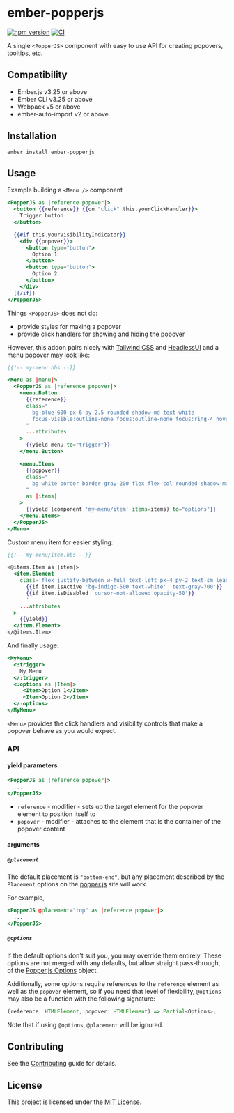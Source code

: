 # ember-popperjs

[![npm version](https://badge.fury.io/js/ember-popperjs.svg)](https://badge.fury.io/js/ember-popperjs)
[![CI](https://github.com/NullVoxPopuli/ember-popperjs/actions/workflows/ci.yml/badge.svg?branch=main&event=push)](https://github.com/NullVoxPopuli/ember-popperjs/actions/workflows/ci.yml)


A single `<PopperJS>` component with easy to use API for creating popovers, tooltips, etc.

## Compatibility

* Ember.js v3.25 or above
* Ember CLI v3.25 or above
* Webpack v5 or above
* ember-auto-import v2 or above

## Installation

```
ember install ember-popperjs
```

## Usage

Example building a `<Menu />` component
```hbs
<PopperJS as |reference popover|>
  <button {{reference}} {{on "click" this.yourClickHandler}}>
    Trigger button
  </button>

  {{#if this.yourVisibilityIndicator}}
    <div {{popover}}>
      <button type="button">
        Option 1
      </button>
      <button type="button">
        Option 2
      </button>
    </div>
  {{/if}}
</PopperJS>
```
Things `<PopperJS>` does not do:
 - provide styles for making a popover
 - provide click handlers for showing and hiding the popover

However, this addon pairs nicely with [Tailwind CSS](https://tailwindcss.com/) and [HeadlessUI](https://github.com/GavinJoyce/ember-headlessui)
and a menu popover may look like: 

```hbs
{{!-- my-menu.hbs --}}

<Menu as |menu|>
  <PopperJS as |reference popover|>
    <menu.Button
      {{reference}}
      class="
        bg-blue-600 px-6 py-2.5 rounded shadow-md text-white
        focus-visible:outline-none focus:outline-none focus:ring-4 hover:bg-blue-700 hover:shadow-lg
      "
      ...attributes
    >
      {{yield menu to="trigger"}}
    </menu.Button>

    <menu.Items
      {{popover}}
      class="
        bg-white border border-gray-200 flex flex-col rounded shadow-md
      "
      as |items|
    >
      {{yield (component 'my-menu/item' items=items) to="options"}}
    </menu.Items>
  </PopperJS>
</Menu>
```

Custom menu item for easier styling:

```hbs
{{!-- my-menu/item.hbs --}}

<@items.Item as |item|>
  <item.Element
    class='flex justify-between w-full text-left px-4 py-2 text-sm leading-5
      {{if item.isActive 'bg-indigo-500 text-white' 'text-gray-700'}}
      {{if item.isDisabled 'cursor-not-allowed opacity-50'}}
      '
    ...attributes
  >
    {{yield}}
  </item.Element>
</@items.Item>
```

And finally usage:

```hbs
<MyMenu>
  <:trigger>
    My Menu
  </:trigger>
  <:options as |Item|>
     <Item>Option 1</Item>
     <Item>Option 2</Item>
  </:options>
</MyMenu>
```

`<Menu>` provides the click handlers and visibility controls that make a
popover behave as you would expect.

### API

#### yield parameters

```hbs
<PopperJS as |reference popover|>
  ...
</PopperJS>
```

- `reference` - modifier - sets up the target element for the popover element to position itself to
- `popover` - modifier - attaches to the element that is the container of the popover content
#### arguments

##### `@placement`

The default placement is `"bottom-end"`, but any placement described by the
`Placement` options on the [popper.js](https://popper.js.org/docs/v2/constructors/#options) site will work.

For example,

```hbs
<PopperJS @placement="top" as |reference popover|>
  ...
</PopperJS>
```

##### `@options`

If the default options don't suit you, you may override them entirely.
These options are not merged with any defaults, but allow straight pass-through, of the [Popper.js Options](https://popper.js.org/docs/v2/constructors/#options) object.

Additionally, some options require references to the `reference` element as well as the `popover` element, so if you need that level of flexibility, `@options` may also be a function with the following signature:
```ts
(reference: HTMLElement, popover: HTMLElement) => Partial<Options>;
```

Note that if using `@options`, `@placement` will be ignored.

## Contributing

See the [Contributing](CONTRIBUTING.md) guide for details.


## License

This project is licensed under the [MIT License](LICENSE.md).
